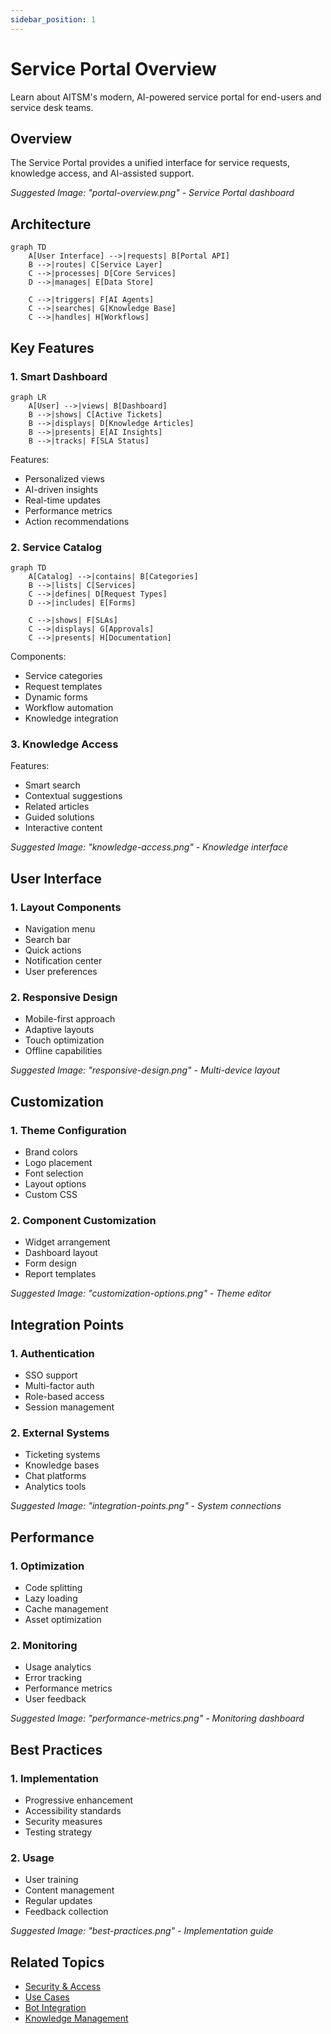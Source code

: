 ```yaml
---
sidebar_position: 1
---
```


# Service Portal Overview

Learn about AITSM's modern, AI-powered service portal for end-users and service desk teams.

## Overview

The Service Portal provides a unified interface for service requests, knowledge access, and AI-assisted support.

_Suggested Image: "portal-overview.png" - Service Portal dashboard_

## Architecture

```mermaid
graph TD
    A[User Interface] -->|requests| B[Portal API]
    B -->|routes| C[Service Layer]
    C -->|processes| D[Core Services]
    D -->|manages| E[Data Store]
    
    C -->|triggers| F[AI Agents]
    C -->|searches| G[Knowledge Base]
    C -->|handles| H[Workflows]
```

## Key Features

### 1. Smart Dashboard

```mermaid
graph LR
    A[User] -->|views| B[Dashboard]
    B -->|shows| C[Active Tickets]
    B -->|displays| D[Knowledge Articles]
    B -->|presents| E[AI Insights]
    B -->|tracks| F[SLA Status]
```

Features:
- Personalized views
- AI-driven insights
- Real-time updates
- Performance metrics
- Action recommendations

### 2. Service Catalog

```mermaid
graph TD
    A[Catalog] -->|contains| B[Categories]
    B -->|lists| C[Services]
    C -->|defines| D[Request Types]
    D -->|includes| E[Forms]
    
    C -->|shows| F[SLAs]
    C -->|displays| G[Approvals]
    C -->|presents| H[Documentation]
```

Components:
- Service categories
- Request templates
- Dynamic forms
- Workflow automation
- Knowledge integration

### 3. Knowledge Access

Features:
- Smart search
- Contextual suggestions
- Related articles
- Guided solutions
- Interactive content

_Suggested Image: "knowledge-access.png" - Knowledge interface_

## User Interface

### 1. Layout Components
- Navigation menu
- Search bar
- Quick actions
- Notification center
- User preferences

### 2. Responsive Design
- Mobile-first approach
- Adaptive layouts
- Touch optimization
- Offline capabilities

_Suggested Image: "responsive-design.png" - Multi-device layout_

## Customization

### 1. Theme Configuration
- Brand colors
- Logo placement
- Font selection
- Layout options
- Custom CSS

### 2. Component Customization
- Widget arrangement
- Dashboard layout
- Form design
- Report templates

_Suggested Image: "customization-options.png" - Theme editor_

## Integration Points

### 1. Authentication
- SSO support
- Multi-factor auth
- Role-based access
- Session management

### 2. External Systems
- Ticketing systems
- Knowledge bases
- Chat platforms
- Analytics tools

_Suggested Image: "integration-points.png" - System connections_

## Performance

### 1. Optimization
- Code splitting
- Lazy loading
- Cache management
- Asset optimization

### 2. Monitoring
- Usage analytics
- Error tracking
- Performance metrics
- User feedback

_Suggested Image: "performance-metrics.png" - Monitoring dashboard_

## Best Practices

### 1. Implementation
- Progressive enhancement
- Accessibility standards
- Security measures
- Testing strategy

### 2. Usage
- User training
- Content management
- Regular updates
- Feedback collection

_Suggested Image: "best-practices.png" - Implementation guide_

## Related Topics
- [Security & Access](../security/overview)
- [Use Cases](../use-cases/overview)
- [Bot Integration](../integrations/bot-channels)
- [Knowledge Management](../core-concepts/knowledge)
